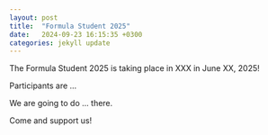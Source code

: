 ```yaml
---
layout: post
title:  "Formula Student 2025"
date:   2024-09-23 16:15:35 +0300
categories: jekyll update
---
```

The Formula Student 2025 is taking place in XXX in June XX, 2025!

Participants are ...

We are going to do ... there.

Come and support us!

